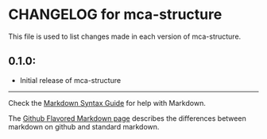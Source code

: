 # CHANGELOG for mca-structure

This file is used to list changes made in each version of mca-structure.

## 0.1.0:

* Initial release of mca-structure

- - -
Check the [Markdown Syntax Guide](http://daringfireball.net/projects/markdown/syntax) for help with Markdown.

The [Github Flavored Markdown page](http://github.github.com/github-flavored-markdown/) describes the differences between markdown on github and standard markdown.
